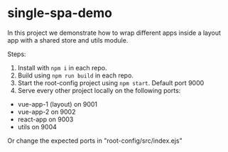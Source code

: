 # single-spa-demo

In this project we demonstrate how to wrap different apps inside a layout app with a shared store and utils module.

Steps:
1. Install with `npm i` in each repo.
2. Build using `npm run build` in each repo.
3. Start the root-config project using `npm start`. Default port 9000
4. Serve every other project locally on the following ports:
- vue-app-1 (layout) on 9001
- vue-app-2 on 9002
- react-app on 9003
- utils on 9004

Or change the expected ports in "root-config/src/index.ejs"
